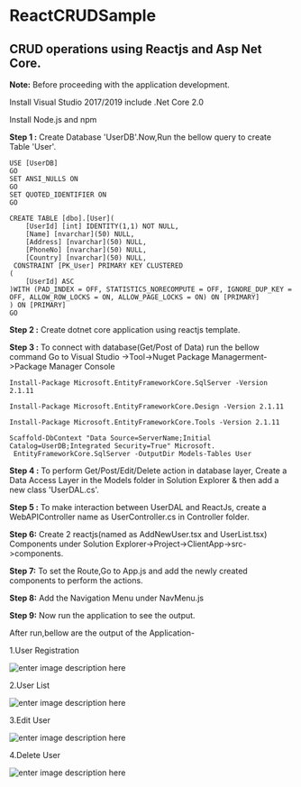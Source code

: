 # ReactCRUDSample

## CRUD operations using Reactjs and Asp Net Core.


**Note:**
Before proceeding with the application development.

Install Visual Studio 2017/2019 include .Net Core 2.0

Install Node.js and npm

**Step 1 :**
Create Database 'UserDB'.Now,Run the bellow query to create Table 'User'.
```
USE [UserDB]
GO
SET ANSI_NULLS ON
GO
SET QUOTED_IDENTIFIER ON
GO

CREATE TABLE [dbo].[User](
	[UserId] [int] IDENTITY(1,1) NOT NULL,
	[Name] [nvarchar](50) NULL,
	[Address] [nvarchar](50) NULL,
	[PhoneNo] [nvarchar](50) NULL,
	[Country] [nvarchar](50) NULL,
 CONSTRAINT [PK_User] PRIMARY KEY CLUSTERED 
(
	[UserId] ASC
)WITH (PAD_INDEX = OFF, STATISTICS_NORECOMPUTE = OFF, IGNORE_DUP_KEY = OFF, ALLOW_ROW_LOCKS = ON, ALLOW_PAGE_LOCKS = ON) ON [PRIMARY]
) ON [PRIMARY]
GO
```

**Step 2 :**
Create dotnet core  application using reactjs template.

**Step 3 :**
To connect with database(Get/Post of Data) run the bellow command 
Go to Visual Studio ->Tool->Nuget Package Managerment->Package Manager Console
```
Install-Package Microsoft.EntityFrameworkCore.SqlServer -Version 2.1.11
```
```
Install-Package Microsoft.EntityFrameworkCore.Design -Version 2.1.11
```
```
Install-Package Microsoft.EntityFrameworkCore.Tools -Version 2.1.11
```
```
Scaffold-DbContext "Data Source=ServerName;Initial Catalog=UserDB;Integrated Security=True" Microsoft.
 EntityFrameworkCore.SqlServer -OutputDir Models-Tables User
```

**Step 4 :**
To perform Get/Post/Edit/Delete action in database layer,
Create a Data Access Layer in the Models folder in Solution Explorer & then add a new class 'UserDAL.cs'.

**Step 5 :**
To make interaction between UserDAL and ReactJs, create a WebAPIController name as UserController.cs in Controller folder.

**Step 6:**
Create 2 reactjs(named as AddNewUser.tsx and UserList.tsx) Components under Solution Explorer->Project->ClientApp->src->components.

**Step 7:**
To set the Route,Go to App.js and add the newly created components to perform the actions.

**Step 8:**
Add the Navigation Menu under NavMenu.js

**Step 9:**
Now run the application to see the output.

After run,bellow are the output of the Application-

1.User Registration

![enter image description here](https://lh3.googleusercontent.com/D9iuaWGOL0ahJ_AJsbgRlAdSs88J-Otgnq408YBsfj5vZEUFrS-59m1SovyGeW7kNxEW3TmXDBXtcQ "UserRegistration")

2.User List

![enter image description here](https://lh3.googleusercontent.com/9ovmm4U2kBLf2CFhH0Z8jXym_ZB1r8Im3h5o8BdBEvEb6Ym823s_-xcJryvaFVrNTE23UnWlJD2d7w "UserList")

3.Edit User

![enter image description here](https://lh3.googleusercontent.com/rhdXfyyYi6lIMEhLgOQjaazb0wMOjPJW1BvxtZAAV7s3XsT6ZKJIgWTPVf9YVMeQidVbG-DYexPsFQ "Delete User")


4.Delete User

![enter image description here](https://lh3.googleusercontent.com/rhdXfyyYi6lIMEhLgOQjaazb0wMOjPJW1BvxtZAAV7s3XsT6ZKJIgWTPVf9YVMeQidVbG-DYexPsFQ "DeleteUser")

